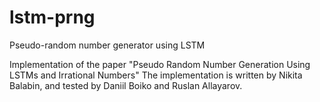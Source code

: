 # lstm-prng
Pseudo-random number generator using LSTM

Implementation of the paper "Pseudo Random Number Generation Using LSTMs and Irrational Numbers"
The implementation is written by Nikita Balabin, and tested by Daniil Boiko and Ruslan Allayarov. 
